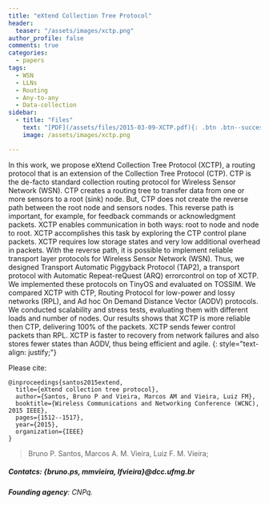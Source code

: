 ```yaml
---
title: "eXtend Collection Tree Protocol"
header:
  teaser: "/assets/images/xctp.png"
author_profile: false
comments: true
categories:
  - papers
tags:
  - WSN
  - LLNs
  - Routing
  - Any-to-any
  - Data-collection
sidebar:
  - title: "Files"
    text: "[PDF](/assets/files/2015-03-09-XCTP.pdf){: .btn .btn--success}{: target=\"_blank\"} [IEEE-DOI](10.1109/WCNC.2015.7127692){: .btn} [Talk PDF](https://www.dropbox.com/s/j42c8hc4uv9jb8j/xctp-presentation-wcnc-rev.pptx?dl=0){: .btn .btn--info}{: target=\"_blank\"}"
    image: /assets/images/xctp.png

---
```


In this work, we propose eXtend Collection Tree Protocol (XCTP), a routing protocol that is an extension of the Collection Tree Protocol (CTP). CTP is the de-facto standard collection routing protocol for Wireless Sensor Network (WSN). CTP creates a routing tree to transfer data from one or more sensors to a root (sink) node. But, CTP does not create the reverse path between the root node and sensors nodes. This reverse path is important, for example, for feedback commands or acknowledgment packets. XCTP enables communication in both ways: root to node and node to root. XCTP accomplishes this task by exploring the CTP control plane packets. XCTP requires low storage states and very low additional overhead in packets. With the reverse path, it is possible to implement reliable transport layer protocols for Wireless Sensor Network (WSN). Thus, we designed Transport Automatic Piggyback Protocol (TAP2), a transport protocol with Automatic Repeat-reQuest (ARQ) errorcontrol on top of XCTP. We implemented these protocols on TinyOS and evaluated on TOSSIM. We compared XCTP with CTP, Routing Protocol for low-power and lossy networks (RPL), and Ad hoc On Demand Distance Vector (AODV) protocols. We conducted scalability and stress tests, evaluating them with different loads and number of nodes. Our results shows that XCTP is more reliable then CTP, delivering 100% of the packets. XCTP sends fewer control packets than RPL. XCTP is faster to recovery from network failures and also stores fewer states than AODV, thus being efficient and agile.
{: style="text-align: justify;"}

Please cite:
```TeX
@inproceedings{santos2015extend,
  title={eXtend collection tree protocol},
  author={Santos, Bruno P and Vieira, Marcos AM and Vieira, Luiz FM},
  booktitle={Wireless Communications and Networking Conference (WCNC), 2015 IEEE},
  pages={1512--1517},
  year={2015},
  organization={IEEE}
}
```
> Bruno P. Santos, Marcos A. M. Vieira, Luiz F. M. Vieira;
##### Contatcs: {bruno.ps, mmvieira, lfvieira}@dcc.ufmg.br
###### **Founding agency**: CNPq.




